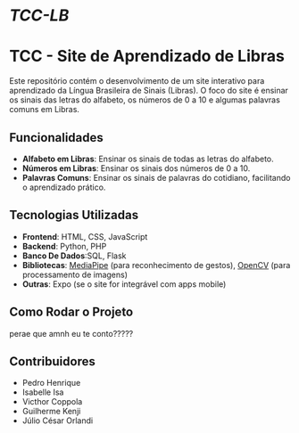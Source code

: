 # *TCC-LB*
# TCC - Site de Aprendizado de Libras

Este repositório contém o desenvolvimento de um site interativo para aprendizado da Língua Brasileira de Sinais (Libras).
O foco do site é ensinar os sinais das letras do alfabeto, os números de 0 a 10 e algumas palavras comuns em Libras.

## Funcionalidades

- **Alfabeto em Libras**: Ensinar os sinais de todas as letras do alfabeto.
- **Números em Libras**: Ensinar os sinais dos números de 0 a 10.
- **Palavras Comuns**: Ensinar os sinais de palavras do cotidiano, facilitando o aprendizado prático.

## Tecnologias Utilizadas

- **Frontend**: HTML, CSS, JavaScript
- **Backend**: Python, PHP
- **Banco De Dados**:SQL, Flask
- **Bibliotecas**: [MediaPipe](https://google.github.io/mediapipe/) (para reconhecimento de gestos), [OpenCV](https://opencv.org/) (para processamento de imagens)
- **Outras**: Expo (se o site for integrável com apps mobile)

## Como Rodar o Projeto

perae que amnh eu te conto?????

## Contribuidores

- Pedro Henrique
- Isabelle Isa
- Victhor Coppola
- Guilherme Kenji
- Júlio César Orlandi
